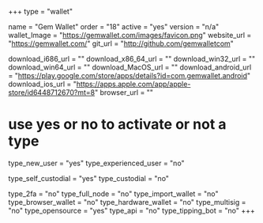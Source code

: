 +++
type = "wallet"

name = "Gem Wallet"
order = "18"
active = "yes"
version = "n/a"
wallet_Image = "https://gemwallet.com/images/favicon.png"
website_url = "https://gemwallet.com/"
git_url = "http://github.com/gemwalletcom"

download_i686_url = ""
download_x86_64_url = ""
download_win32_url = ""
download_win64_url = ""
download_MacOS_url = ""
download_android_url = "https://play.google.com/store/apps/details?id=com.gemwallet.android"
download_ios_url = "https://apps.apple.com/app/apple-store/id6448712670?mt=8"
browser_url = ""

# use yes or no to activate or not a type
type_new_user = "yes"
type_experienced_user = "no"

type_self_custodial = "yes"
type_custodial = "no"

type_2fa = "no"
type_full_node = "no"
type_import_wallet = "no"
type_browser_wallet = "no"
type_hardware_wallet = "no"
type_multisig = "no"
type_opensource = "yes"
type_api = "no"
type_tipping_bot = "no"
+++
